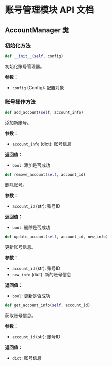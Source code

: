 # 账号管理模块 API 文档

## AccountManager 类

### 初始化方法
```python
def __init__(self, config)
```
初始化账号管理器。

**参数：**
- `config` (Config): 配置对象

### 账号操作方法
```python
def add_account(self, account_info)
```
添加新账号。

**参数：**
- `account_info` (dict): 账号信息

**返回值：**
- `bool`: 添加是否成功

```python
def remove_account(self, account_id)
```
删除账号。

**参数：**
- `account_id` (str): 账号ID

**返回值：**
- `bool`: 删除是否成功

```python
def update_account(self, account_id, new_info)
```
更新账号信息。

**参数：**
- `account_id` (str): 账号ID
- `new_info` (dict): 新的账号信息

**返回值：**
- `bool`: 更新是否成功

```python
def get_account_info(self, account_id)
```
获取账号信息。

**参数：**
- `account_id` (str): 账号ID

**返回值：**
- `dict`: 账号信息 